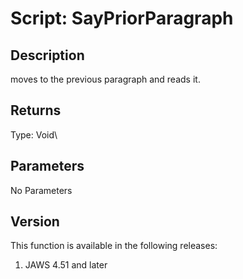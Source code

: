 # Script: SayPriorParagraph

## Description

moves to the previous paragraph and reads it.

## Returns

Type: Void\

## Parameters

No Parameters

## Version

This function is available in the following releases:

1.  JAWS 4.51 and later
